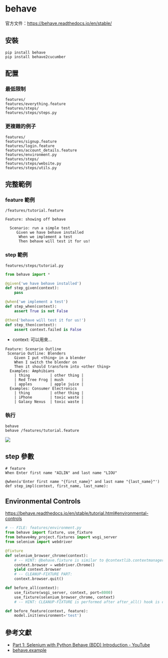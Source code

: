 # behave

官方文件：<https://behave.readthedocs.io/en/stable/>

## 安裝

```
pip install behave
pip install behave2cucumber
```

## 配置

### 最低限制

```
features/
features/everything.feature
features/steps/
features/steps/steps.py
```

### 更複雜的例子

```
features/
features/signup.feature
features/login.feature
features/account_details.feature
features/environment.py
features/steps/
features/steps/website.py
features/steps/utils.py
```

## 完整範例

### feature 範例

`/features/tutorial.feature`

```
Feature: showing off behave

  Scenario: run a simple test
     Given we have behave installed
      When we implement a test
      Then behave will test it for us!
```

### step 範例

`features/steps/tutorial.py`

```py
from behave import *

@given('we have behave installed')
def step_given(context):
    pass

@when('we implement a test')
def step_when(context):
    assert True is not False

@then('behave will test it for us!')
def step_then(context):
    assert context.failed is False
```

- context: 可以用來...

```
Feature: Scenario Outline
 Scenario Outline: Blenders
    Given I put <thing> in a blender
    When I switch the blender on
    Then it should transform into <other thing>
  Examples: Amphibians
    | thing         | other thing |
    | Red Tree Frog | mush        |
    | apples        | apple juice |
  Examples: Consumer Electronics
    | thing         | other thing |
    | iPhone        | toxic waste |
    | Galaxy Nexus  | toxic waste |
```

### 執行

```
behave
behave /features/tutorial.feature
```

<!-- ```
behave --lang-list
behave --lang-help zh-TW
``` -->

![](assets/behave.png)

## step 參數

```
# feature
When Enter first name "AILIN" and last name "LIOU"
```

```
@when(u'Enter first name "{first_name}" and last name "{last_name}"')
def step_impl(context, first_name, last_name):
```

## Environmental Controls

<https://behave.readthedocs.io/en/stable/tutorial.html#environmental-controls>

```py
# -- FILE: features/environment.py
from behave import fixture, use_fixture
from behave4my_project.fixtures import wsgi_server
from selenium import webdriver

@fixture
def selenium_browser_chrome(context):
    # -- HINT: @behave.fixture is similar to @contextlib.contextmanager
    context.browser = webdriver.Chrome()
    yield context.browser
    # -- CLEANUP-FIXTURE PART:
    context.browser.quit()

def before_all(context):
    use_fixture(wsgi_server, context, port=8000)
    use_fixture(selenium_browser_chrome, context)
    # -- HINT: CLEANUP-FIXTURE is performed after after_all() hook is called.

def before_feature(context, feature):
    model.init(environment='test')
```

## 參考文獻

- [Part 1: Selenium with Python Behave (BDD) Introduction - YouTube](https://www.youtube.com/watch?v=JIyvAFBx2Fw)
- [behave.example](https://github.com/behave/behave.example/tree/master/features)
